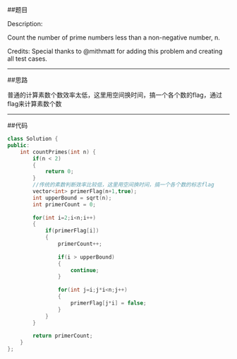 ##题目

Description:

Count the number of prime numbers less than a non-negative number, n.

Credits:
Special thanks to @mithmatt for adding this problem and creating all test cases.

------

##思路

普通的计算素数个数效率太低，这里用空间换时间，搞一个各个数的flag，通过flag来计算素数个数

------

##代码

```cpp
class Solution {
public:
    int countPrimes(int n) {
        if(n < 2)
        {
            return 0;
        }
        //传统的素数判断效率比较低，这里用空间换时间，搞一个各个数的标志flag
        vector<int> primerFlag(n+1,true);
        int upperBound = sqrt(n);
        int primerCount = 0;
        
        for(int i=2;i<n;i++)
        {
            if(primerFlag[i])
            {
                primerCount++;
                
                if(i > upperBound)
                {
                    continue;
                }
                
                for(int j=i;j*i<n;j++)
                {
                    primerFlag[j*i] = false;
                }
            }
        }
        
        return primerCount;
    }
};
```
